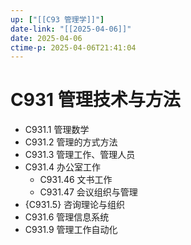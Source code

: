 ```yaml
---
up: ["[[C93 管理学]]"]
date-link: "[[2025-04-06]]"
date: 2025-04-06
ctime-p: 2025-04-06T21:41:04
---
```


# C931 管理技术与方法

- C931.1 管理数学
- C931.2 管理的方式方法
- C931.3 管理工作、管理人员
- C931.4 办公室工作
	- C931.46 文书工作
	- C931.47 会议组织与管理
- {C931.5} 咨询理论与组织
- C931.6 管理信息系统
- C931.9 管理工作自动化
